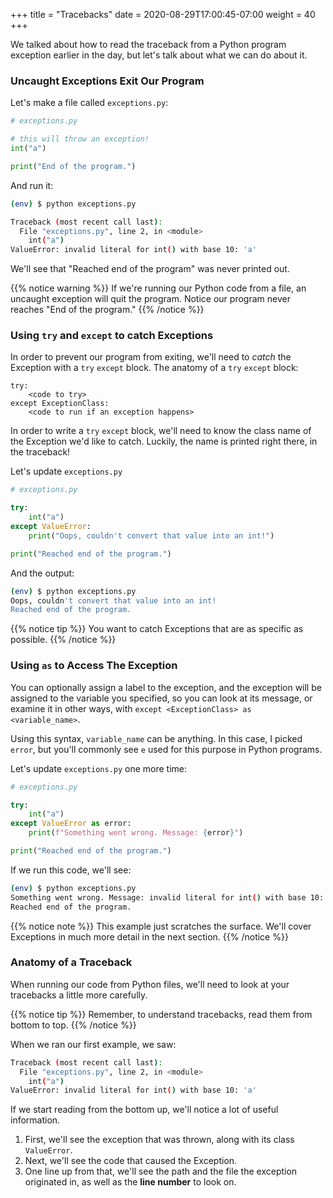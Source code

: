 +++
title = "Tracebacks"
date = 2020-08-29T17:00:45-07:00
weight = 40
+++


We talked about how to read the traceback from a Python program exception earlier in the day, but let's talk about what we can do about it.

### Uncaught Exceptions Exit Our Program

Let's make a file called `exceptions.py`:

```python
# exceptions.py

# this will throw an exception!
int("a")

print("End of the program.")
```

And run it:
```bash
(env) $ python exceptions.py

Traceback (most recent call last):
  File "exceptions.py", line 2, in <module>
    int("a")
ValueError: invalid literal for int() with base 10: 'a'
```

We'll see that "Reached end of the program" was never printed out.

{{% notice warning %}}
If we're running our Python code from a file, an uncaught exception will quit the program. Notice our program never reaches "End of the program."
{{% /notice %}}

### Using `try` and `except` to catch Exceptions

In order to prevent our program from exiting, we'll need to *catch* the Exception with a `try` `except` block. The anatomy of a `try` `except` block:

```text
try:
    <code to try>
except ExceptionClass:
    <code to run if an exception happens>
```

In order to write a `try` `except` block, we'll need to know the class name of the Exception we'd like to catch. Luckily, the name is printed right there, in the traceback!

Let's update `exceptions.py`

```python
# exceptions.py

try:
    int("a")
except ValueError:
    print("Oops, couldn't convert that value into an int!")

print("Reached end of the program.")
```

And the output:

```bash
(env) $ python exceptions.py
Oops, couldn't convert that value into an int!
Reached end of the program.
```

{{% notice tip %}}
You want to catch Exceptions that are as specific as possible.
{{% /notice %}}

### Using `as` to Access The Exception

You can optionally assign a label to the exception, and the exception will be assigned to the variable you specified, so you can look at its message, or examine it in other ways, with `except <ExceptionClass> as <variable_name>`.

Using this syntax, `variable_name` can be anything. In this case, I picked `error`, but you'll commonly see `e` used for this purpose in Python programs.

Let's update `exceptions.py` one more time:

```python
# exceptions.py

try:
    int("a")
except ValueError as error:
    print(f"Something went wrong. Message: {error}")

print("Reached end of the program.")
```

If we run this code, we'll see:

```bash
(env) $ python exceptions.py
Something went wrong. Message: invalid literal for int() with base 10: 'a'
Reached end of the program.
```

{{% notice note %}}
This example just scratches the surface. We'll cover Exceptions in much more detail in the next section.
{{% /notice %}}

### Anatomy of a Traceback

When running our code from Python files, we'll need to look at your tracebacks a little more carefully.

{{% notice tip %}}
Remember, to understand tracebacks, read them from bottom to top.
{{% /notice %}}

When we ran our first example, we saw:

```bash
Traceback (most recent call last):
  File "exceptions.py", line 2, in <module>
    int("a")
ValueError: invalid literal for int() with base 10: 'a'
```

If we start reading from the bottom up, we'll notice a lot of useful information.

1. First, we'll see the exception that was thrown, along with its class `ValueError`.
2. Next, we'll see the code that caused the Exception.
3. One line up from that, we'll see the path and the file the exception originated in, as well as the **line number** to look on.
